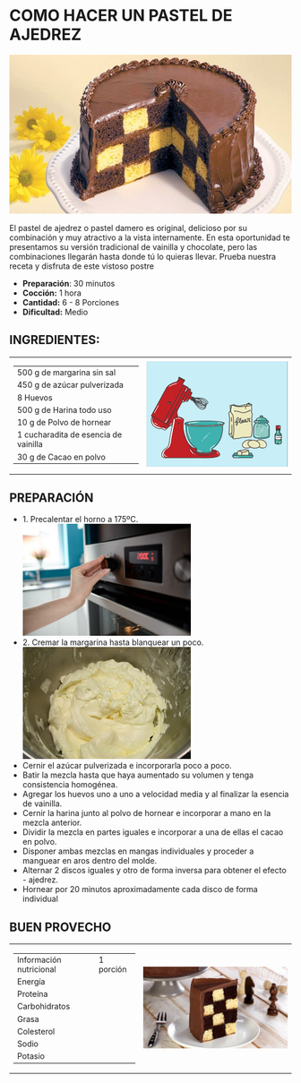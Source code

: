# COMO HACER UN PASTEL DE AJEDREZ

<p align="center">
<img src="images/pastel_ajedrez.jpg" width="800">
</p>

<p>
El pastel de ajedrez o pastel damero es original, delicioso por su combinación y muy atractivo a la vista internamente. En esta oportunidad te presentamos su versión tradicional de vainilla y chocolate, pero las combinaciones llegarán hasta donde tú lo quieras llevar. Prueba nuestra receta y disfruta de este vistoso postre
</p>


- **Preparación**: 30 minutos
- **Cocción:** 1 hora
- **Cantidad:** 6 - 8 Porciones
- **Dificultad:** Medio

## INGREDIENTES:

<table align="center">
<tr> 
    <td>
        <table class="default">
            <tr> <td> 500 g de margarina sin sal </td> </tr>
            <tr> <td> 450 g de azúcar pulverizada </td> </tr>
            <tr> <td> 8 Huevos </td> </tr>
            <tr> <td> 500 g de Harina todo uso </td> </tr>
            <tr> <td> 10 g de Polvo de hornear </td> </tr>
            <tr> <td> 1 cucharadita de esencia de vainilla </td> </tr>
            <tr> <td> 30 g de Cacao en polvo </td> </tr>    
        </table>
    </td>
    <td>
        <img src="images/ingredientes.gif" width="300">
    </td>
</tr>
</table>

## PREPARACIÓN

<ul>
    <li> 1. Precalentar el horno a 175ºC. </li>
    <img src="images/horno.jpg" width="300">
    <li> 2. Cremar la margarina hasta blanquear un poco. </li>
    <img src="images/margarina.jpg" width="300">
    <li> Cernir el azúcar pulverizada e incorporarla poco a poco. </li>
    <li> Batir la mezcla hasta que haya aumentado su volumen y tenga consistencia homogénea. </li>
    <li> Agregar los huevos uno a uno a velocidad media y al finalizar la esencia de vainilla. </li>
    <li> Cernir la harina junto al polvo de hornear e incorporar a mano en la mezcla anterior. </li>
    <li> Dividir la mezcla en partes iguales e incorporar a una de ellas el cacao en polvo. </li>
    <li> Disponer ambas mezclas en mangas individuales y proceder a manguear en aros dentro del molde. </li>
    <li> Alternar 2 discos iguales y otro de forma inversa para obtener el efecto - ajedrez. </li>
    <li> Hornear por 20 minutos aproximadamente cada disco de forma individual </li>
</ul>

## BUEN PROVECHO

<table align="center">
<tr> 
    <td>
        <table class="default">
            <tr> <td> Información nutricional </td>  <td> 1 porción </td> </tr>
            <tr> <td> Energía </td> </tr>
            <tr> <td> Proteína </td> </tr>
            <tr> <td> Carbohidratos </td> </tr>
            <tr> <td> Grasa </td> </tr>
            <tr> <td> Colesterol </td> </tr>
            <tr> <td> Sodio </td> </tr>    
            <tr> <td> Potasio </td> </tr> 
        </table>
    </td>
    <td>
        <img src="images/ajedrez2.jpg" width="400">
    </td>
</tr>
</table>




